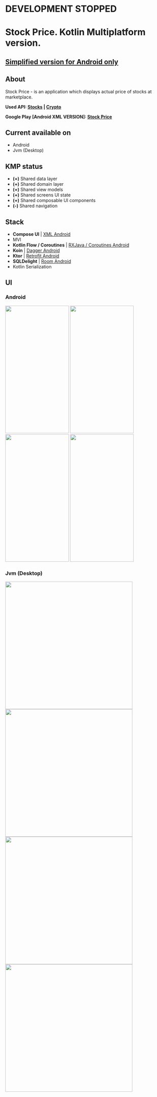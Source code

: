 # DEVELOPMENT STOPPED


# Stock Price. Kotlin Multiplatform version. 
## [Simplified version for Android only](https://github.com/NichitaFerelin/Stock_Price/tree/simplified_for_android_only)

## About
Stock Price - is an application which displays actual price of stocks at marketplace. 

**Used API: [Stocks](https://finnhub.io/) | [Crypto](https://nomics.com/docs/)**

**Google Play [Android XML VERSION]: [Stock Price](https://play.google.com/store/apps/details?id=com.ferelin.stockprice)**

## Current available on
- Android
- Jvm (Desktop)

## KMP status
- **(+)** Shared data layer 
- **(+)** Shared domain layer 
- **(+)** Shared view models 
- **(+)** Shared screens UI state 
- **(+)** Shared composable UI components 
- **(-)** Shared navigation 


## Stack
- **Compose UI** | [XML Android](https://github.com/NichitaFerelin/Android_Stock_Price/tree/xml)
- MVI
- **Kotlin Flow / Coroutines** | [RXJava / Coroutines Android](https://github.com/NichitaFerelin/Android_Stock_Price/tree/rx_java_as_data_stream_instead_of_kotlin_flow)
- **Koin** | [Dagger Android](https://github.com/NichitaFerelin/Android_Stock_Price/tree/retrofit_dagger2_room)
- **Ktor** | [Retrofit Android](https://github.com/NichitaFerelin/Android_Stock_Price/tree/retrofit_dagger2_room)
- **SQLDelight** | [Room Android](https://github.com/NichitaFerelin/Android_Stock_Price/tree/retrofit_dagger2_room)
- Kotlin Serialization

## UI
### Android
<p float="middle">
  <img src="https://github.com/NichitaFerelin/Stock_Price/blob/master/dev-preview/android_1.jpg" height="400" width = "200"/>
  <img src="https://github.com/NichitaFerelin/Stock_Price/blob/master/dev-preview/android_2.jpg" height="400" width = "200"/>
  <img src="https://github.com/NichitaFerelin/Stock_Price/blob/master/dev-preview/android_3.jpg" height="400" width = "200"/>
  <img src="https://github.com/NichitaFerelin/Stock_Price/blob/master/dev-preview/android_4.jpg" height="400" width = "200"/>
 </p>

### Jvm (Desktop)
<p float="middle">
  <img src="https://github.com/NichitaFerelin/Stock_Price/blob/master/dev-preview/desktop_1.png" height="400"/>
  <img src="https://github.com/NichitaFerelin/Stock_Price/blob/master/dev-preview/desktop_2.png" height="400"/>
  <img src="https://github.com/NichitaFerelin/Stock_Price/blob/master/dev-preview/desktop_3.png" height="400"/>
  <img src="https://github.com/NichitaFerelin/Stock_Price/blob/master/dev-preview/desktop_4.png" height="400"/>
 </p>
